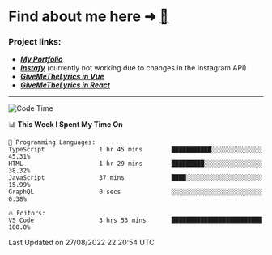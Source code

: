 # Find about me here ➜ [🧑](https://pauabella.dev)

### Project links:
- ***[My Portfolio](https://pauabella.dev)***
- ***[Instafy](https://instafy.me)*** (currently not working due to changes in the Instagram API)
- ***[GiveMeTheLyrics in Vue](https://lyrics.pauabella.dev)***
- ***[GiveMeTheLyrics in React](https://pauabella.dev/GiveMeTheLyrics)***

---
<!--START_SECTION:waka-->
![Code Time](http://img.shields.io/badge/Code%20Time-1%2C378%20hrs%2035%20mins-blue)

📊 **This Week I Spent My Time On** 

```text
💬 Programming Languages: 
TypeScript               1 hr 45 mins        ███████████░░░░░░░░░░░░░░   45.31% 
HTML                     1 hr 29 mins        █████████░░░░░░░░░░░░░░░░   38.32% 
JavaScript               37 mins             ████░░░░░░░░░░░░░░░░░░░░░   15.99% 
GraphQL                  0 secs              ░░░░░░░░░░░░░░░░░░░░░░░░░   0.38%

🔥 Editors: 
VS Code                  3 hrs 53 mins       █████████████████████████   100.0%

```


 Last Updated on 27/08/2022 22:20:54 UTC
<!--END_SECTION:waka-->
